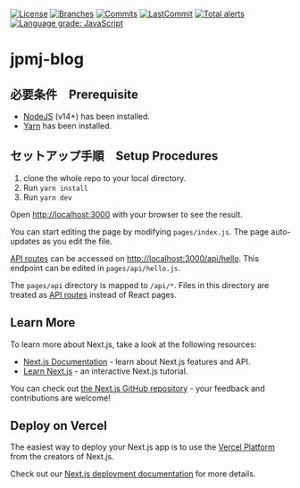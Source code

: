 [![License](https://badgen.net/github/license/nagchanallen/jpmj-blog)](https://github.com/nagchanallen/jpmj-blog/blob/master/LICENSE)
[![Branches](https://badgen.net/github/branches/nagchanallen/jpmj-blog)](https://github.com/nagchanallen/jpmj-blog)
[![Commits](https://badgen.net/github/commits/nagchanallen/jpmj-blog)](https://github.com/nagchanallen/jpmj-blog)
[![LastCommit](https://badgen.net/github/last-commit/nagchanallen/jpmj-blog)](https://github.com/nagchanallen/jpmj-blog/commits/master)
[![Total alerts](https://img.shields.io/lgtm/alerts/g/nagchanallen/jpmj-blog.svg?logo=lgtm&logoWidth=18)](https://lgtm.com/projects/g/nagchanallen/jpmj-blog/alerts/)
[![Language grade: JavaScript](https://img.shields.io/lgtm/grade/javascript/g/nagchanallen/jpmj-blog.svg?logo=lgtm&logoWidth=18)](https://lgtm.com/projects/g/nagchanallen/jpmj-blog/context:javascript)


# jpmj-blog

## 必要条件　Prerequisite　
- [NodeJS](https://nodejs.org/en/) (v14+) has been installed.
- [Yarn](https://yarnpkg.com/) has been installed.

## セットアップ手順　Setup Procedures
1. clone the whole repo to your local directory.
2. Run `yarn install`
3. Run `yarn dev`

Open [http://localhost:3000](http://localhost:3000) with your browser to see the result.

You can start editing the page by modifying `pages/index.js`. The page auto-updates as you edit the file.

[API routes](https://nextjs.org/docs/api-routes/introduction) can be accessed on [http://localhost:3000/api/hello](http://localhost:3000/api/hello). This endpoint can be edited in `pages/api/hello.js`.

The `pages/api` directory is mapped to `/api/*`. Files in this directory are treated as [API routes](https://nextjs.org/docs/api-routes/introduction) instead of React pages.

## Learn More

To learn more about Next.js, take a look at the following resources:

- [Next.js Documentation](https://nextjs.org/docs) - learn about Next.js features and API.
- [Learn Next.js](https://nextjs.org/learn) - an interactive Next.js tutorial.

You can check out [the Next.js GitHub repository](https://github.com/vercel/next.js/) - your feedback and contributions are welcome!

## Deploy on Vercel

The easiest way to deploy your Next.js app is to use the [Vercel Platform](https://vercel.com/new?utm_medium=default-template&filter=next.js&utm_source=create-next-app&utm_campaign=create-next-app-readme) from the creators of Next.js.

Check out our [Next.js deployment documentation](https://nextjs.org/docs/deployment) for more details.
